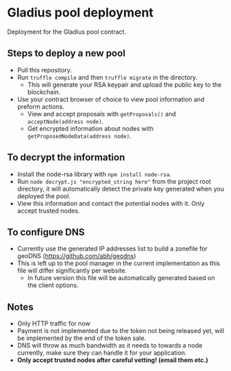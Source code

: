 # Gladius pool deployment
Deployment for the Gladius pool contract.

## Steps to deploy a new pool
- Pull this repository.
- Run `truffle compile` and then `truffle migrate` in the directory.
    - This will generate your RSA keypair and upload the public key to the blockchain.
- Use your contract browser of choice to view pool information and preform actions.
    - View and accept proposals with `getProposals()` and `acceptNode(address node)`.
    - Get encrypted information about nodes with `getProposedNodeData(address node)`.


## To decrypt the information
- Install the node-rsa library with `npm install node-rsa`.
- Run `node decrypt.js "encrypted_string here"` from the project root directory, it will automatically detect the private key generated when you deployed the pool.
- View this information and contact the potential nodes with it. Only accept trusted nodes.

## To configure DNS
- Currently use the generated IP addresses list to build a zonefile for geoDNS (https://github.com/abh/geodns)
- This is left up to the pool manager in the current implementation as this file will differ significantly per website.
    - In future version this file will be automatically generated based on the client options.

## Notes
- Only HTTP traffic for now
- Payment is not implemented due to the token not being released yet, will be implemented by the end of the token sale.
- DNS will throw as much bandwidth as it needs to towards a node currently, make sure they can handle it for your application.
- **Only accept trusted nodes after careful vetting! (email them etc.)**